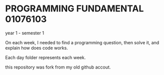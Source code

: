 # PROGRAMMING FUNDAMENTAL 01076103 

year 1 - semester 1

On each week, I needed to find a programming question,
then solve it, and explain how does code works.

Each day folder represents each week.

this repository was fork from my old github accout.
